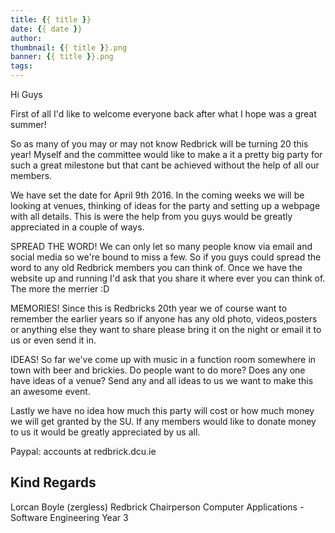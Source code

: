 ```yaml
---
title: {{ title }}
date: {{ date }}
author:
thumbnail: {{ title }}.png
banner: {{ title }}.png
tags:
---
```

Hi Guys

First of all I'd like to welcome everyone back after what I hope was a
great summer!

So as many of you may or may not know Redbrick will be turning 20 this year!
Myself and the committee would like to make a it a pretty big party for
such a great milestone but that cant be achieved without the help of all
our members.

We have set the date for April 9th 2016. In the coming weeks we will be
looking at venues, thinking of ideas for the party and setting up a webpage
with all details.
This is were the help from you guys would be greatly appreciated in a
couple of ways.

SPREAD THE WORD!
We can only let so many people know via email and social media so we're
bound to miss a few. So if you guys could spread the word to any old
Redbrick members you can think of.
Once we have the website up and running I'd ask that you share it where
ever you can think of.
The more the merrier :D

MEMORIES!
Since this is Redbricks 20th year we of course want to remember the earlier
years so if anyone has any old photo, videos,posters or anything else they
want to share please bring it on the night or email it to us or even send
it in.

IDEAS!
So far we've come up with music in a function room somewhere in town with
beer and brickies. Do people want to do more? Does any one have ideas of a
venue? Send any and all ideas to us we want to make this an awesome event.

Lastly we have no idea how much this party will cost or how much money we
will get granted by the SU. If any members would like to donate money to us
it would be greatly appreciated by us all.

Paypal: accounts at redbrick.dcu.ie

Kind Regards
-----------------------------------
Lorcan Boyle (zergless)
Redbrick Chairperson
Computer Applications - Software Engineering Year 3

